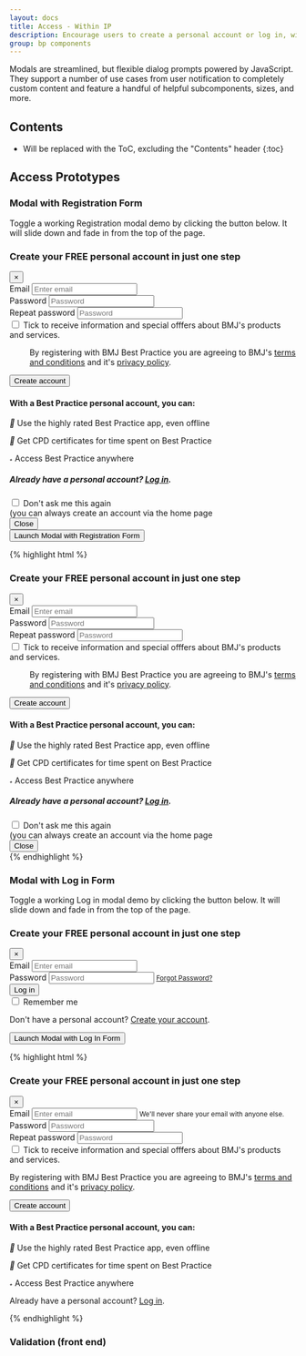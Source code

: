 ```yaml
---
layout: docs
title: Access - Within IP
description: Encourage users to create a personal account or log in, with Registration &amp; Log in Form in Modal
group: bp components
---
```


Modals are streamlined, but flexible dialog prompts powered by JavaScript. They support a number of use cases from user notification to completely custom content and feature a handful of helpful subcomponents, sizes, and more.

## Contents

* Will be replaced with the ToC, excluding the "Contents" header
{:toc}

## Access Prototypes

### Modal with Registration Form

Toggle a working Registration modal demo by clicking the button below. It will slide down and fade in from the top of the page.

<div id="exampleModalRegister" class="modal fade" tabindex="-1" role="dialog" aria-labelledby="exampleModalRegisterLabel" aria-hidden="true">
  <div class="modal-dialog modal-lg" role="document">
    <div class="modal-content">
      <div class="modal-header">
        <h3 class="modal-title" id="exampleModalRegisterLabel">Create your FREE personal account in just one step</h3>
        <button type="button" class="close" data-dismiss="modal" aria-label="Close">
          <span aria-hidden="true">&times;</span>
        </button>
      </div><!--- / modal-header -->
      <div class="modal-body">
        <div class="row">
          <div class="col-md-6">
            <form id="regformModal" action="#" novalidate="novalidate">
              <div class="form-group floating-label">
                <label for="exampleInputEmail1">Email</label>
                <input type="email" class="form-control" id="exampleInputEmail1" name="exampleInputEmail1" aria-describedby="emailHelp" placeholder="Enter email">
              </div>
              <div class="form-group floating-label">
                <label for="exampleInputPassword1">Password</label>
                <input type="password" class="form-control" id="exampleInputPassword1" name="exampleInputPassword1" placeholder="Password">
              </div>
              <div class="form-group floating-label">
                <label for="exampleInputPassword2">Repeat password</label>
                <input type="password" class="form-control" id="exampleInputPassword2" name="exampleInputPassword2" placeholder="Password">
              </div>
              <label class="custom-control custom-checkbox">
                <input type="checkbox" class="custom-control-input">
                <span class="custom-control-indicator"></span>
                <span class="custom-control-description">Tick to receive information and special offfers about BMJ's products and services.</span>
              </label>
              <p style="padding-left: 2.2rem; font-size: .875rem">By registering with BMJ Best Practice you are agreeing to BMJ's <a href="#">terms and conditions</a> and it's <a href="#">privacy policy</a>.</p>
              <div class="form-group">
                <button type="submit" class="btn btn-primary">Create account</button>
              </div>
            </form>
          </div>
          <div class="col-md-6">
            <div class="modalMessages">
              <h4>With a Best Practice personal account, you can:</h4>
                <p><i class="material-icons">&#xE0D4;</i> Use the highly rated Best Practice app, even offline</p>
                <p><i class="material-icons">&#xE8AE;</i> Get CPD certificates for time spent on Best Practice</p>
                <p><i class="material-icons">&#xE0C8;</i> Access Best Practice anywhere</p>
                <h5 class="text-center mt-5 font-weight-bold">Already have a personal account? <a href="#exampleModalLogIn" data-toggle="modal" data-dismiss="modal">Log in</a>.</h5>
            </div>
          </div>
        </div>
      </div><!--- / modal-body -->
      <div class="modal-footer">
        <div class="col-md-9">
          <label class="custom-control custom-checkbox">
              <input type="checkbox" class="custom-control-input">
              <span class="custom-control-indicator"></span>
              <span class="custom-control-description">Don't ask me this again<br />(you can always create an account via the home page</span>
            </label>
        </div>
        <div class="col-md-3">
          <div class="form-group">
            <button type="button" class="btn btn-secondary float-right" data-dismiss="modal" aria-label="Close">Close</button>
          </div>
        </div>
    </div><!--- / modal-footer -->
    </div><!--- / modal-content -->
  </div><!--- / modal-dialog -->
</div><!--- / exampleModalRegister -->

<div class="bd-example">
  <button type="button" class="btn btn-primary" data-toggle="modal" data-target="#exampleModalRegister">
    Launch Modal with Registration Form
  </button>
</div>

{% highlight html %}
<!-- Register Form in Modal -->
<div id="exampleModalRegister" class="modal fade" tabindex="-1" role="dialog" aria-labelledby="exampleModalRegisterLabel" aria-hidden="true">
  <div class="modal-dialog modal-lg" role="document">
    <div class="modal-content">
      <div class="modal-header">
        <h3 class="modal-title" id="exampleModalRegisterLabel">Create your FREE personal account in just one step</h3>
        <button type="button" class="close" data-dismiss="modal" aria-label="Close">
          <span aria-hidden="true">&times;</span>
        </button>
      </div><!--- / modal-header -->
      <div class="modal-body">
        <div class="row">
          <div class="col-md-6">
            <form id="regformModal" action="#" novalidate="novalidate">
              <div class="form-group floating-label">
                <label for="exampleInputEmail1">Email</label>
                <input type="email" class="form-control" id="exampleInputEmail1" name="exampleInputEmail1" aria-describedby="emailHelp" placeholder="Enter email">
              </div>
              <div class="form-group floating-label">
                <label for="exampleInputPassword1">Password</label>
                <input type="password" class="form-control" id="exampleInputPassword1" name="exampleInputPassword1" placeholder="Password">
              </div>
              <div class="form-group floating-label">
                <label for="exampleInputPassword2">Repeat password</label>
                <input type="password" class="form-control" id="exampleInputPassword2" name="exampleInputPassword2" placeholder="Password">
              </div>
              <label class="custom-control custom-checkbox">
                <input type="checkbox" class="custom-control-input">
                <span class="custom-control-indicator"></span>
                <span class="custom-control-description">Tick to receive information and special offfers about BMJ's products and services.</span>
              </label>
              <p style="padding-left: 2.2rem; font-size: .875rem">By registering with BMJ Best Practice you are agreeing to BMJ's <a href="#">terms and conditions</a> and it's <a href="#">privacy policy</a>.</p>
              <div class="form-group">
                <button type="submit" class="btn btn-primary">Create account</button>
              </div>
            </form>
          </div>
          <div class="col-md-6">
            <div class="modalMessages">
              <h4>With a Best Practice personal account, you can:</h4>
                <p><i class="material-icons">&#xE0D4;</i> Use the highly rated Best Practice app, even offline</p>
                <p><i class="material-icons">&#xE8AE;</i> Get CPD certificates for time spent on Best Practice</p>
                <p><i class="material-icons">&#xE0C8;</i> Access Best Practice anywhere</p>
                <h5 class="text-center mt-5 font-weight-bold">Already have a personal account? <a href="#exampleModalLogIn" data-toggle="modal" data-dismiss="modal">Log in</a>.</h5>
            </div>
          </div>
        </div>
      </div><!--- / modal-body -->
      <div class="modal-footer">
        <div class="col-md-9">
          <label class="custom-control custom-checkbox">
              <input type="checkbox" class="custom-control-input">
              <span class="custom-control-indicator"></span>
              <span class="custom-control-description">Don't ask me this again<br />(you can always create an account via the home page</span>
            </label>
        </div>
        <div class="col-md-3">
          <div class="form-group">
            <button type="button" class="btn btn-secondary float-right" data-dismiss="modal" aria-label="Close">Close</button>
          </div>
        </div>
    </div><!--- / modal-footer -->
    </div><!--- / modal-content -->
  </div><!--- / modal-dialog -->
</div><!--- / exampleModalRegister -->
{% endhighlight %}


### Modal with Log in Form

Toggle a working Log in modal demo by clicking the button below. It will slide down and fade in from the top of the page.

<div id="exampleModalLogIn" class="modal fade" tabindex="-1" role="dialog" aria-labelledby="exampleModalLogInLabel" aria-hidden="true">
  <div class="modal-dialog modal-lg" role="document">
    <div class="modal-content">
      <div class="modal-header">
        <h3 class="modal-title" id="exampleModalLogInLabel">Create your FREE personal account in just one step</h3>
        <button type="button" class="close" data-dismiss="modal" aria-label="Close">
          <span aria-hidden="true">&times;</span>
        </button>
      </div>
            <div class="modal-body">
        <div class="row">
          <div class="col-md-6">
            <form>
              <div class="form-group floating-label">
                <label for="exampleInputEmail2">Email</label>
                <input type="email" class="form-control" id="exampleInputEmail2" aria-describedby="emailHelp" placeholder="Enter email">
              </div>
              <div class="form-group floating-label">
                <label for="exampleInputPassword2">Password</label>
                <input type="password" class="form-control" id="exampleInputPassword2" placeholder="Password">
                <small id="emailHelp" class="form-text text-muted"><a href="#">Forgot Password?</a></small>
              </div>
              <div class="form-group">
                <button type="button" class="btn btn-primary">Log in</button>
              </div>
              <label class="custom-control custom-checkbox">
                <input type="checkbox" class="custom-control-input">
                <span class="custom-control-indicator"></span>
                <span class="custom-control-description">Remember me</span>
              </label>
              <p>Don't have a personal account? <a href="#exampleModalRegister" data-toggle="modal" data-dismiss="modal">Create your account</a>.</p>
            </form>
          </div>
          <div class="col-md-6">
            <!--- Empty for now -->
          </div>
        </div>
      </div>
    </div>
  </div>
</div>

<div class="bd-example">
  <button type="button" class="btn btn-primary" data-toggle="modal" data-target="#exampleModalLogIn">
    Launch Modal with Log In Form
  </button>
</div>

{% highlight html %}
<!-- Modal -->
<div class="modal fade" id="myModal" tabindex="-1" role="dialog" aria-labelledby="exampleModalLabel" aria-hidden="true">
  <div class="modal-dialog" role="document">
    <div class="modal-content">
      <div class="modal-header">
        <h3 class="modal-title" id="exampleModalLogInLabel">Create your FREE personal account in just one step</h3>
        <button type="button" class="close" data-dismiss="modal" aria-label="Close">
          <span aria-hidden="true">&times;</span>
        </button>
      </div>
            <div class="modal-body">
        <div class="row">
          <div class="col-md-6">
            <form>
              <div class="form-group floating-label">
                <label for="exampleInputEmail1">Email</label>
                <input type="email" class="form-control" id="exampleInputEmail1" aria-describedby="emailHelp" placeholder="Enter email">
                <small id="emailHelp" class="form-text text-muted">We'll never share your email with anyone else.</small>
              </div>
              <div class="form-group floating-label">
                <label for="exampleInputPassword1">Password</label>
                <input type="password" class="form-control" id="exampleInputPassword1" placeholder="Password">
              </div>
              <div class="form-group floating-label">
                <label for="exampleInputPassword1">Repeat password</label>
                <input type="password" class="form-control" id="exampleInputPassword1" placeholder="Password">
              </div>
              <label class="custom-control custom-checkbox">
                <input type="checkbox" class="custom-control-input">
                <span class="custom-control-indicator"></span>
                <span class="custom-control-description">Tick to receive information and special offfers about BMJ's products and services.</span>
              </label>
              <p>By registering with BMJ Best Practice you are agreeing to BMJ's <a href="#">terms and conditions</a> and it's <a href="#">privacy policy</a>.</p>
              <button type="button" class="btn btn-primary">Create account</button>
            </form>
          </div>
          <div class="col-md-6">
            <h4>With a Best Practice personal account, you can:</h4>
              <p><i class="material-icons">&#xE0D4;</i> Use the highly rated Best Practice app, even offline</p>
              <p><i class="material-icons">&#xE8AE;</i> Get CPD certificates for time spent on Best Practice</p>
              <p><i class="material-icons">&#xE0C8;</i> Access Best Practice anywhere</p>
            <p>Already have a personal account? <a href="#">Log in</a>.</p>
          </div>
        </div>
      </div>
    </div>
  </div>
</div>
{% endhighlight %}

<script>
window.setTimeout(function(){
            $('#exampleModalRegister').modal('show');
        }, 3000)
</script>

### Validation (front end)